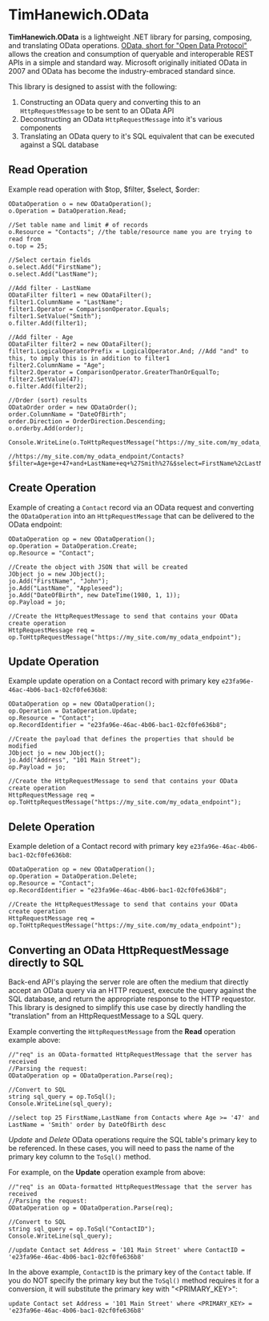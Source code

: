 # TimHanewich.OData
**TimHanewich.OData** is a lightweight .NET library for parsing, composing, and translating OData operations. [OData, short for "Open Data Protocol"](https://www.odata.org/) allows the creation and consumption of queryable and interoperable REST APIs in a simple and standard way. Microsoft originally initiated OData in 2007 and OData has become the industry-embraced standard since.

This library is designed to assist with the following:
1. Constructing an OData query and converting this to an `HttpRequestMessage` to be sent to an OData API
2. Deconstructing an OData `HttpRequestMessage` into it's various components
3. Translating an OData query to it's SQL equivalent that can be executed against a SQL database 

## Read Operation
Example read operation with $top, $filter, $select, $order:
```
ODataOperation o = new ODataOperation();
o.Operation = DataOperation.Read;

//Set table name and limit # of records
o.Resource = "Contacts"; //the table/resource name you are trying to read from
o.top = 25;

//Select certain fields
o.select.Add("FirstName");
o.select.Add("LastName");

//Add filter - LastName
ODataFilter filter1 = new ODataFilter();
filter1.ColumnName = "LastName";
filter1.Operator = ComparisonOperator.Equals;
filter1.SetValue("Smith");
o.filter.Add(filter1);

//Add filter - Age
ODataFilter filter2 = new ODataFilter();
filter1.LogicalOperatorPrefix = LogicalOperator.And; //Add "and" to this, to imply this is in addition to filter1
filter2.ColumnName = "Age";
filter2.Operator = ComparisonOperator.GreaterThanOrEqualTo;
filter2.SetValue(47);
o.filter.Add(filter2);

//Order (sort) results
ODataOrder order = new ODataOrder();
order.ColumnName = "DateOfBirth";
order.Direction = OrderDirection.Descending;
o.orderby.Add(order);

Console.WriteLine(o.ToHttpRequestMessage("https://my_site.com/my_odata_endpoint/").RequestUri.ToString());

//https://my_site.com/my_odata_endpoint/Contacts?$filter=Age+ge+47+and+LastName+eq+%27Smith%27&$select=FirstName%2cLastName&$orderby=DateOfBirth+desc&$top=25
```

## Create Operation
Example of creating a `Contact` record via an OData request and converting the `ODataOperation` into an `HttpRequestMessage` that can be delivered to the OData endpoint:
```
ODataOperation op = new ODataOperation();
op.Operation = DataOperation.Create;
op.Resource = "Contact";

//Create the object with JSON that will be created
JObject jo = new JObject();
jo.Add("FirstName", "John");
jo.Add("LastName", "Appleseed");
jo.Add("DateOfBirth", new DateTime(1980, 1, 1));
op.Payload = jo;

//Create the HttpRequestMessage to send that contains your OData create operation
HttpRequestMessage req = op.ToHttpRequestMessage("https://my_site.com/my_odata_endpoint");
```

## Update Operation
Example update operation on a Contact record with primary key `e23fa96e-46ac-4b06-bac1-02cf0fe636b8`:
```
ODataOperation op = new ODataOperation();
op.Operation = DataOperation.Update;
op.Resource = "Contact";
op.RecordIdentifier = "e23fa96e-46ac-4b06-bac1-02cf0fe636b8";

//Create the payload that defines the properties that should be modified
JObject jo = new JObject();
jo.Add("Address", "101 Main Street");
op.Payload = jo;

//Create the HttpRequestMessage to send that contains your OData create operation
HttpRequestMessage req = op.ToHttpRequestMessage("https://my_site.com/my_odata_endpoint");
```

## Delete Operation
Example deletion of a Contact record with primary key `e23fa96e-46ac-4b06-bac1-02cf0fe636b8`:
```
ODataOperation op = new ODataOperation();
op.Operation = DataOperation.Delete;
op.Resource = "Contact";
op.RecordIdentifier = "e23fa96e-46ac-4b06-bac1-02cf0fe636b8";

//Create the HttpRequestMessage to send that contains your OData create operation
HttpRequestMessage req = op.ToHttpRequestMessage("https://my_site.com/my_odata_endpoint");
```

## Converting an OData HttpRequestMessage directly to SQL
Back-end API's playing the server role are often the medium that directly accept an OData query via an HTTP request, execute the query against the SQL database, and return the appropriate response to the HTTP requestor. This library is designed to simplify this use case by directly handling the "translation" from an HttpRequestMessage to a SQL query. 

Example converting the `HttpRequestMessage` from the **Read** operation example above:
```
//"req" is an OData-formatted HttpRequestMessage that the server has received
//Parsing the request:
ODataOperation op = ODataOperation.Parse(req);

//Convert to SQL
string sql_query = op.ToSql();
Console.WriteLine(sql_query);

//select top 25 FirstName,LastName from Contacts where Age >= '47' and LastName = 'Smith' order by DateOfBirth desc
```
*Update* and *Delete* OData operations require the SQL table's primary key to be referenced. In these cases, you will need to pass the name of the primary key column to the `ToSql()` method.

For example, on the **Update** operation example from above:
```
//"req" is an OData-formatted HttpRequestMessage that the server has received
//Parsing the request:
ODataOperation op = ODataOperation.Parse(req);

//Convert to SQL
string sql_query = op.ToSql("ContactID");
Console.WriteLine(sql_query);

//update Contact set Address = '101 Main Street' where ContactID = 'e23fa96e-46ac-4b06-bac1-02cf0fe636b8'
```
In the above example, `ContactID` is the primary key of the `Contact` table. If you do NOT specify the primary key but the `ToSql()` method requires it for a conversion, it will substitute the primary key with "<PRIMARY_KEY>":
```
update Contact set Address = '101 Main Street' where <PRIMARY_KEY> = 'e23fa96e-46ac-4b06-bac1-02cf0fe636b8'
```